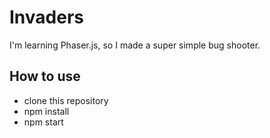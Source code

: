 # Invaders

I'm learning Phaser.js, so I made a super simple bug shooter.

## How to use
- clone this repository
- npm install
- npm start